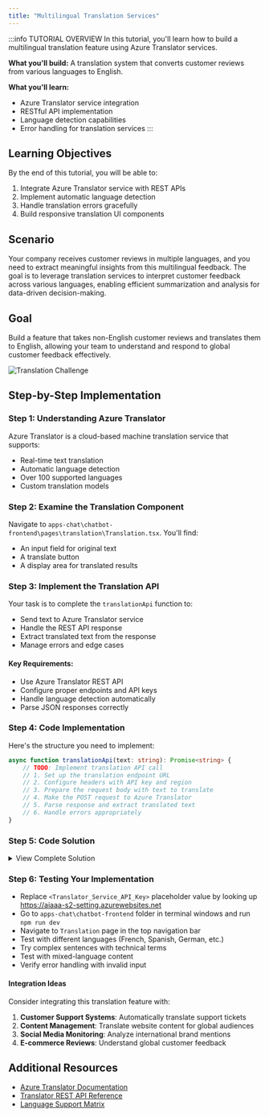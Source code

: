 ```yaml
---
title: "Multilingual Translation Services"
---
```


:::info TUTORIAL OVERVIEW
In this tutorial, you'll learn how to build a multilingual translation feature using Azure Translator services.

**What you'll build:** A translation system that converts customer reviews from various languages to English.

**What you'll learn:**
- Azure Translator service integration
- RESTful API implementation
- Language detection capabilities
- Error handling for translation services
:::

## Learning Objectives

By the end of this tutorial, you will be able to:

1. Integrate Azure Translator service with REST APIs
2. Implement automatic language detection
3. Handle translation errors gracefully
4. Build responsive translation UI components

## Scenario

Your company receives customer reviews in multiple languages, and you need to extract meaningful insights from this multilingual feedback. The goal is to leverage translation services to interpret customer feedback across various languages, enabling efficient summarization and analysis for data-driven decision-making.

## Goal

Build a feature that takes non-English customer reviews and translates them to English, allowing your team to understand and respond to global customer feedback effectively.

![Translation Challenge](images/challenge-2.png)

## Step-by-Step Implementation

### Step 1: Understanding Azure Translator

Azure Translator is a cloud-based machine translation service that supports:
- Real-time text translation
- Automatic language detection
- Over 100 supported languages
- Custom translation models

### Step 2: Examine the Translation Component

Navigate to `apps-chat\chatbot-frontend\pages\translation\Translation.tsx`. You'll find:
- An input field for original text
- A translate button
- A display area for translated results

### Step 3: Implement the Translation API

Your task is to complete the `translationApi` function to:
- Send text to Azure Translator service
- Handle the REST API response
- Extract translated text from the response
- Manage errors and edge cases

#### Key Requirements:
- Use Azure Translator REST API
- Configure proper endpoints and API keys
- Handle language detection automatically
- Parse JSON responses correctly

### Step 4: Code Implementation

Here's the structure you need to implement:

```typescript
async function translationApi(text: string): Promise<string> {
    // TODO: Implement translation API call
    // 1. Set up the translation endpoint URL
    // 2. Configure headers with API key and region
    // 3. Prepare the request body with text to translate
    // 4. Make the POST request to Azure Translator
    // 5. Parse response and extract translated text
    // 6. Handle errors appropriately
}
```


### Step 5: Code Solution

<details>
<summary>View Complete Solution</summary>
<details>
<summary>Try implementing it yourself first!</summary>
<details>
<summary>Click to reveal the solution code</summary>

```typescript
import React, { useState } from "react";
import { trackPromise } from "react-promise-tracker";
import { usePromiseTracker } from "react-promise-tracker";

const Page = () => {
    const { promiseInProgress } = usePromiseTracker();
    const [originalText, setOriginalText] = useState<string>();
    const [translatedText, setTranslatedText] = useState<string>("");

    async function process() {
        if (originalText != null) {
            trackPromise(
                translationApi(originalText)
            ).then((res) => {
                setTranslatedText(res);
            })
        }
    }

    async function translationApi(text: string): Promise<string> {
        const translation_url = `https://api.cognitive.microsofttranslator.com/translate?api-version=3.0&to=en&from=fr`;
        const translation_key = "<Translator_Service_API_Key>";

        const body = [{
            "text": `${text}`
        }];

        const response = await fetch(translation_url, {
            method: "POST",
            headers: {
                "Content-Type": "application/json",
                "Ocp-Apim-Subscription-Region": "eastus",
                "Ocp-Apim-Subscription-Key": translation_key,
            },
            body: JSON.stringify(body),
        });
        
        const data = await response.json();
        return data[0].translations[0].text;
    }

    const updateText = (e: React.ChangeEvent<HTMLInputElement>) => {
        setOriginalText(e.target.value);
    };

    return (
        <div className="pageContainer">
            <h2>Translation</h2>
            <p></p>
            <p>
                <input type="text" placeholder="(enter review in original language)" onChange={updateText} />
                <button onClick={() => process()}>Translate</button><br />
                {
                    (promiseInProgress === true) ?
                        <span>Loading...</span>
                        :
                        null
                }
            </p>
            <p>
                {translatedText}
            </p>
        </div>
    );
};

export default Page;
```

</details>
</details>
</details>


### Step 6: Testing Your Implementation

- Replace `<Translator_Service_API_Key>` placeholder value by looking up  https://aiaaa-s2-setting.azurewebsites.net
- Go to `apps-chat\chatbot-frontend` folder in terminal windows and run `npm run dev`
- Navigate to `Translation` page in the top navigation bar
- Test with different languages (French, Spanish, German, etc.)
- Try complex sentences with technical terms
- Test with mixed-language content
- Verify error handling with invalid input

#### Integration Ideas

Consider integrating this translation feature with:

1. **Customer Support Systems**: Automatically translate support tickets
2. **Content Management**: Translate website content for global audiences
3. **Social Media Monitoring**: Analyze international brand mentions
4. **E-commerce Reviews**: Understand global customer feedback

## Additional Resources

- [Azure Translator Documentation](https://docs.microsoft.com/azure/cognitive-services/translator/)
- [Translator REST API Reference](https://docs.microsoft.com/azure/cognitive-services/translator/reference/v3-0-reference)
- [Language Support Matrix](https://docs.microsoft.com/azure/cognitive-services/translator/language-support)
